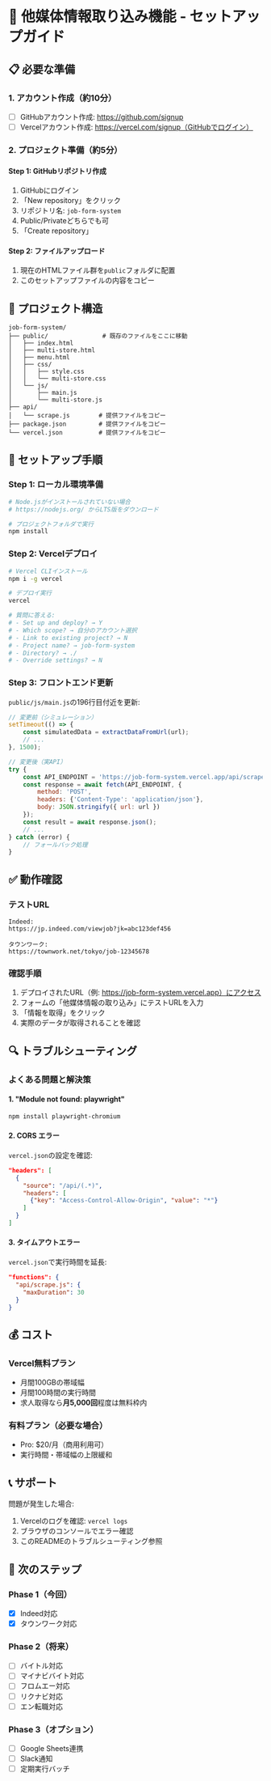 # 🚀 他媒体情報取り込み機能 - セットアップガイド

## 📋 必要な準備

### 1. アカウント作成（約10分）
- [ ] GitHubアカウント作成: https://github.com/signup
- [ ] Vercelアカウント作成: https://vercel.com/signup（GitHubでログイン）

### 2. プロジェクト準備（約5分）

#### Step 1: GitHubリポジトリ作成
1. GitHubにログイン
2. 「New repository」をクリック
3. リポジトリ名: `job-form-system`
4. Public/Privateどちらでも可
5. 「Create repository」

#### Step 2: ファイルアップロード
1. 現在のHTMLファイル群を`public`フォルダに配置
2. このセットアップファイルの内容をコピー

## 📁 プロジェクト構造

```
job-form-system/
├── public/               # 既存のファイルをここに移動
│   ├── index.html
│   ├── multi-store.html
│   ├── menu.html
│   ├── css/
│   │   ├── style.css
│   │   └── multi-store.css
│   └── js/
│       ├── main.js
│       └── multi-store.js
├── api/
│   └── scrape.js        # 提供ファイルをコピー
├── package.json         # 提供ファイルをコピー
└── vercel.json          # 提供ファイルをコピー
```

## 🔧 セットアップ手順

### Step 1: ローカル環境準備
```bash
# Node.jsがインストールされていない場合
# https://nodejs.org/ からLTS版をダウンロード

# プロジェクトフォルダで実行
npm install
```

### Step 2: Vercelデプロイ
```bash
# Vercel CLIインストール
npm i -g vercel

# デプロイ実行
vercel

# 質問に答える:
# - Set up and deploy? → Y
# - Which scope? → 自分のアカウント選択
# - Link to existing project? → N
# - Project name? → job-form-system
# - Directory? → ./
# - Override settings? → N
```

### Step 3: フロントエンド更新

`public/js/main.js`の196行目付近を更新:

```javascript
// 変更前（シミュレーション）
setTimeout(() => {
    const simulatedData = extractDataFromUrl(url);
    // ...
}, 1500);

// 変更後（実API）
try {
    const API_ENDPOINT = 'https://job-form-system.vercel.app/api/scrape';
    const response = await fetch(API_ENDPOINT, {
        method: 'POST',
        headers: {'Content-Type': 'application/json'},
        body: JSON.stringify({ url: url })
    });
    const result = await response.json();
    // ...
} catch (error) {
    // フォールバック処理
}
```

## ✅ 動作確認

### テストURL
```
Indeed:
https://jp.indeed.com/viewjob?jk=abc123def456

タウンワーク:
https://townwork.net/tokyo/job-12345678
```

### 確認手順
1. デプロイされたURL（例: https://job-form-system.vercel.app）にアクセス
2. フォームの「他媒体情報の取り込み」にテストURLを入力
3. 「情報を取得」をクリック
4. 実際のデータが取得されることを確認

## 🔍 トラブルシューティング

### よくある問題と解決策

#### 1. "Module not found: playwright"
```bash
npm install playwright-chromium
```

#### 2. CORS エラー
`vercel.json`の設定を確認:
```json
"headers": [
  {
    "source": "/api/(.*)",
    "headers": [
      {"key": "Access-Control-Allow-Origin", "value": "*"}
    ]
  }
]
```

#### 3. タイムアウトエラー
`vercel.json`で実行時間を延長:
```json
"functions": {
  "api/scrape.js": {
    "maxDuration": 30
  }
}
```

## 💰 コスト

### Vercel無料プラン
- 月間100GBの帯域幅
- 月間100時間の実行時間
- 求人取得なら**月5,000回**程度は無料枠内

### 有料プラン（必要な場合）
- Pro: $20/月（商用利用可）
- 実行時間・帯域幅の上限緩和

## 📞 サポート

問題が発生した場合:
1. Vercelのログを確認: `vercel logs`
2. ブラウザのコンソールでエラー確認
3. このREADMEのトラブルシューティング参照

## 🎯 次のステップ

### Phase 1（今回）
- [x] Indeed対応
- [x] タウンワーク対応

### Phase 2（将来）
- [ ] バイトル対応
- [ ] マイナビバイト対応
- [ ] フロムエー対応
- [ ] リクナビ対応
- [ ] エン転職対応

### Phase 3（オプション）
- [ ] Google Sheets連携
- [ ] Slack通知
- [ ] 定期実行バッチ